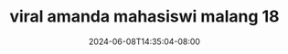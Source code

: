 --- 
title: "viral amanda mahasiswi malang  18"
description: "nonton bokeh viral amanda mahasiswi malang  18 dood full vidio  "
date: 2024-06-08T14:35:04-08:00
file_code: "mbp8u5l8i60y"
draft: false
cover: "80h4dwvk4rg2d1pj.jpg"
tags: ["viral", "amanda", "mahasiswi", "malang", "bokep-indo", "bokep-viral", "bokep-ig"]
length: 67
fld_id: "1483131"
foldername: "Amanda mahasiswi malang"
categories: ["Amanda mahasiswi malang"]
views: 0
---